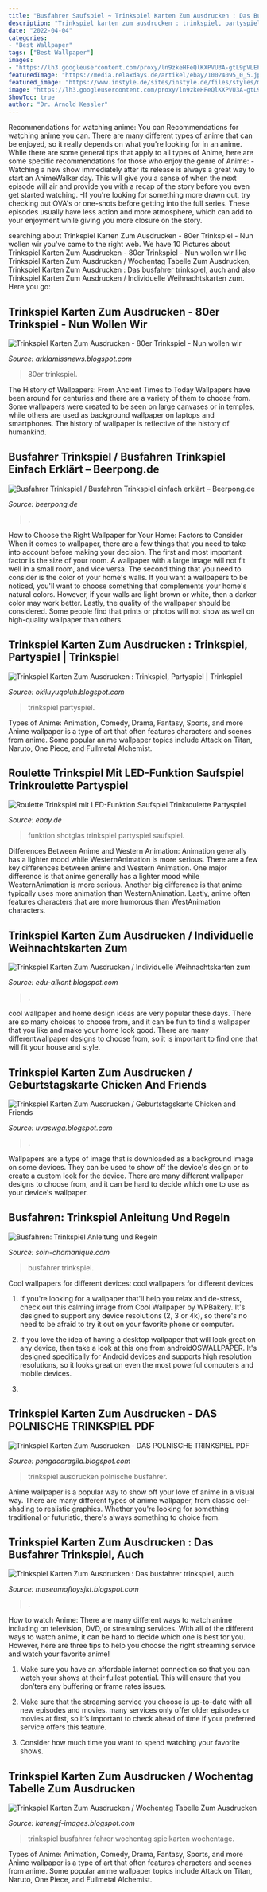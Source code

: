 ```yaml
---
title: "Busfahrer Saufspiel ~ Trinkspiel Karten Zum Ausdrucken : Das Busfahrer Trinkspiel, Auch"
description: "Trinkspiel karten zum ausdrucken : trinkspiel, partyspiel"
date: "2022-04-04"
categories:
- "Best Wallpaper"
tags: ["Best Wallpaper"]
images:
- "https://lh3.googleusercontent.com/proxy/ln9zkeHFeQlKXPVU3A-gtL9pVLEh7QvkMhELkIoryWbsHSgJyXGOb1O6R2mPFoT0ssWNGRc8VMVHfzVEJxLs5Mmg93ZmaA8kyoHNd2__Gad0dv4X0eztC7Ut-c5vqWJLcA=s0-d"
featuredImage: "https://media.relaxdays.de/artikel/ebay/10024095_0_5.jpg"
featured_image: "https://www.instyle.de/sites/instyle.de/files/styles/media_small_mobile_s/public/images/2021-04/imgpshmobilesave-11.jpg?itok=-pEi8miT"
image: "https://lh3.googleusercontent.com/proxy/ln9zkeHFeQlKXPVU3A-gtL9pVLEh7QvkMhELkIoryWbsHSgJyXGOb1O6R2mPFoT0ssWNGRc8VMVHfzVEJxLs5Mmg93ZmaA8kyoHNd2__Gad0dv4X0eztC7Ut-c5vqWJLcA=s0-d"
ShowToc: true
author: "Dr. Arnold Kessler"
---
```



Recommendations for watching anime: You can
Recommendations for watching anime you can. There are many different types of anime that can be enjoyed, so it really depends on what you're looking for in an anime. While there are some general tips that apply to all types of Anime, here are some specific recommendations for those who enjoy the genre of Anime: 
-Watching a new show immediately after its release is always a great way to start an AnimeWalker day. This will give you a sense of when the next episode will air and provide you with a recap of the story before you even get started watching. 
-If you're looking for something more drawn out, try checking out OVA's or one-shots before getting into the full series. These episodes usually have less action and more atmosphere, which can add to your enjoyment while giving you more closure on the story.

	

		
searching about Trinkspiel Karten Zum Ausdrucken - 80er Trinkspiel - Nun wollen wir you've came to the right web. We have 10 Pictures about Trinkspiel Karten Zum Ausdrucken - 80er Trinkspiel - Nun wollen wir like Trinkspiel Karten Zum Ausdrucken / Wochentag Tabelle Zum Ausdrucken, Trinkspiel Karten Zum Ausdrucken : Das busfahrer trinkspiel, auch and also Trinkspiel Karten Zum Ausdrucken / Individuelle Weihnachtskarten zum. Here you go:
		
    
## Trinkspiel Karten Zum Ausdrucken - 80er Trinkspiel - Nun Wollen Wir

<img loading=lazy src="https://lh5.googleusercontent.com/proxy/ZtIu9bpovjhuVMDRibl-u7K-FfEZHP9Oh25iiHPDIghavbayHxwW2GgQ_kUG1JqKgOONyfRLVFSe6BMgZDZ9Pb2besBG8fGGnB0mvU8IujD1Jc2kAGDz2iOVpMJ85d0cd56snTHDx1peRh2AuNjobAJSChfB0sMqCCrEy-xUtbwWCIc0MlNDAgrTonfEvmzjeK3UkTCwcJWF0Ssi2mNeTgkvwh3aI7JK0i-IzfyqdP-Qow4C=w1200-h630-p-k-no-nu" onerror="this.onerror=null;this.src='https://tse4.mm.bing.net/th?id=OIP.c64XWR0Rk0G6iSlIcW-9ywHaD4&amp;pid=15.1';" alt="Trinkspiel Karten Zum Ausdrucken - 80er Trinkspiel - Nun wollen wir">

_Source: arklamissnews.blogspot.com_

>80er trinkspiel. 

	

The History of Wallpapers: From Ancient Times to Today
Wallpapers have been around for centuries and there are a variety of them to choose from. Some wallpapers were created to be seen on large canvases or in temples, while others are used as background wallpaper on laptops and smartphones. The history of wallpaper is reflective of the history of humankind.

    
## Busfahrer Trinkspiel / Busfahren Trinkspiel Einfach Erklärt – Beerpong.de

<img loading=lazy src="https://cdn.shopify.com/s/files/1/0001/9064/4262/files/Ueber_diese_Raute_muss_der_Bus_fahren.jpg?v=1598454963" onerror="this.onerror=null;this.src='https://tse2.mm.bing.net/th?id=OIP.n7q3bSSjhKm_dA59cLEQvAHaFj&amp;pid=15.1';" alt="Busfahrer Trinkspiel / Busfahren Trinkspiel einfach erklärt – Beerpong.de">

_Source: beerpong.de_

>. 

	

How to Choose the Right Wallpaper for Your Home: Factors to Consider
When it comes to wallpaper, there are a few things that you need to take into account before making your decision. The first and most important factor is the size of your room. A wallpaper with a large image will not fit well in a small room, and vice versa. 
The second thing that you need to consider is the color of your home's walls. If you want a wallpapers to be noticed, you'll want to choose something that complements your home's natural colors. However, if your walls are light brown or white, then a darker color may work better. 
Lastly, the quality of the wallpaper should be considered. Some people find that prints or photos will not show as well on high-quality wallpaper than others.

    
## Trinkspiel Karten Zum Ausdrucken : Trinkspiel, Partyspiel | Trinkspiel

<img loading=lazy src="https://lh3.googleusercontent.com/proxy/QgmIe6947p2NoVEwQ7Cqfc6D4iUGNqyJOqRUY3EEnjA8Ttx_rBkFXUOwHyHHS3xRF8cVGzd4Scdj3wUjsmhwTTZeXjVIDCdQKwh_opJxfaOdt0p4Awy1RQRkv6WcMLIXWauE3KMi7VvyIeSd9bpEeUS7m6KsxZfDkLXdrH5jbjmNzbbB6JM=w1200-h630-p-k-no-nu" onerror="this.onerror=null;this.src='https://tse1.mm.bing.net/th?id=OIP.URHPyLsM86gLsF15qVvlsAHaD4&amp;pid=15.1';" alt="Trinkspiel Karten Zum Ausdrucken : Trinkspiel, Partyspiel | Trinkspiel">

_Source: okiluyuqoluh.blogspot.com_

>trinkspiel partyspiel. 

	

Types of Anime: Animation, Comedy, Drama, Fantasy, Sports, and more
Anime wallpaper is a type of art that often features characters and scenes from anime. Some popular anime wallpaper topics include Attack on Titan, Naruto, One Piece, and Fullmetal Alchemist.

    
## Roulette Trinkspiel Mit LED-Funktion Saufspiel Trinkroulette Partyspiel

<img loading=lazy src="https://media.relaxdays.de/artikel/ebay/10024095_0_5.jpg" onerror="this.onerror=null;this.src='https://tse2.mm.bing.net/th?id=OIP.g8G9NHb_EFd8C-ZPYzphTAHaHa&amp;pid=15.1';" alt="Roulette Trinkspiel mit LED-Funktion Saufspiel Trinkroulette Partyspiel">

_Source: ebay.de_

>funktion shotglas trinkspiel partyspiel saufspiel. 

	

Differences Between Anime and Western Animation: Animation generally has a lighter mood while WesternAnimation is more serious.
There are a few key differences between anime and Western Animation. One major difference is that anime generally has a lighter mood while WesternAnimation is more serious. Another big difference is that anime typically uses more animation than WesternAnimation. Lastly, anime often features characters that are more humorous than WestAnimation characters.

    
## Trinkspiel Karten Zum Ausdrucken / Individuelle Weihnachtskarten Zum

<img loading=lazy src="https://lh5.googleusercontent.com/proxy/Z6ZxVH_eJn0DzIPmQfGnP8rUFACJm7TBfLm6YU7JrrXvcJWq-8bYW0TscWmvpBQIf4rjTDnd0vjOR3SHfomBYGsTI_p27Q2U6jOumVbU0UYBmDtIKHZ37QnG2YOdvTY78YTDHquFnPodQXQS5Tal_OFgvyc-3T3j8ysTM8jL7JcX7OGzxYgcdnzcDw11By7_8jeeNBMleJh2reL3iSyyGGK-bHXgugdiF1fROfOfb9t9Sqk=w1200-h630-p-k-no-nu" onerror="this.onerror=null;this.src='https://tse2.mm.bing.net/th?id=OIP.ZeLgkRcJfhhl4H5opPsNgQHaHa&amp;pid=15.1';" alt="Trinkspiel Karten Zum Ausdrucken / Individuelle Weihnachtskarten zum">

_Source: edu-alkont.blogspot.com_

>. 

	

cool wallpaper and home design ideas are very popular these days. There are so many choices to choose from, and it can be fun to find a wallpaper that you like and make your home look good. There are many differentwallpaper designs to choose from, so it is important to find one that will fit your house and style.

    
## Trinkspiel Karten Zum Ausdrucken / Geburtstagskarte Chicken And Friends

<img loading=lazy src="https://psycatgames.com/de/magazine/party-games/kings-cup/kings-cup-regeln-zum-ausdrucken.png" onerror="this.onerror=null;this.src='https://tse2.mm.bing.net/th?id=OIP.jjG7l6nwzcrxxBx6bY2qMgHaFC&amp;pid=15.1';" alt="Trinkspiel Karten Zum Ausdrucken / Geburtstagskarte Chicken and Friends">

_Source: uvaswga.blogspot.com_

>. 

	

Wallpapers are a type of image that is downloaded as a background image on some devices. They can be used to show off the device's design or to create a custom look for the device. There are many different wallpaper designs to choose from, and it can be hard to decide which one to use as your device's wallpaper.

    
## Busfahren: Trinkspiel Anleitung Und Regeln

<img loading=lazy src="https://i.ytimg.com/vi/wk_Z3ESOIlc/maxresdefault.jpg" onerror="this.onerror=null;this.src='https://tse2.mm.bing.net/th?id=OIP.bEzwkjrc3iubwDDu7jVT7QHaEK&amp;pid=15.1';" alt="Busfahren: Trinkspiel Anleitung und Regeln">

_Source: soin-chamanique.com_

>busfahrer trinkspiel. 

	

Cool wallpapers for different devices:
cool wallpapers for different devices 

1. If you're looking for a wallpaper that'll help you relax and de-stress, check out this calming image from Cool Wallpaper by WPBakery. It's designed to support any device resolutions (2, 3 or 4k), so there's no need to be afraid to try it out on your favorite phone or computer.

2. If you love the idea of having a desktop wallpaper that will look great on any device, then take a look at this one from androidOSWALLPAPER. It's designed specifically for Android devices and supports high resolution resolutions, so it looks great on even the most powerful computers and mobile devices.

3.

    
## Trinkspiel Karten Zum Ausdrucken - DAS POLNISCHE TRINKSPIEL PDF

<img loading=lazy src="https://www.mittelbayerische.de/imgserver/_thumbnails/images/34/5594900/5594974/fb_1200x.jpg" onerror="this.onerror=null;this.src='https://tse2.mm.bing.net/th?id=OIP.dh_tpetaw3xhkzkiCDVa-gHaD4&amp;pid=15.1';" alt="Trinkspiel Karten Zum Ausdrucken - DAS POLNISCHE TRINKSPIEL PDF">

_Source: pengacaragila.blogspot.com_

>trinkspiel ausdrucken polnische busfahrer. 

	

Anime wallpaper is a popular way to show off your love of anime in a visual way. There are many different types of anime wallpaper, from classic cel-shading to realistic graphics. Whether you're looking for something traditional or futuristic, there's always something to choice from.

    
## Trinkspiel Karten Zum Ausdrucken : Das Busfahrer Trinkspiel, Auch

<img loading=lazy src="https://lh3.googleusercontent.com/proxy/ln9zkeHFeQlKXPVU3A-gtL9pVLEh7QvkMhELkIoryWbsHSgJyXGOb1O6R2mPFoT0ssWNGRc8VMVHfzVEJxLs5Mmg93ZmaA8kyoHNd2__Gad0dv4X0eztC7Ut-c5vqWJLcA=s0-d" onerror="this.onerror=null;this.src='https://tse3.mm.bing.net/th?id=OIP.H82Y_lftxFyo6AT7fOLnWwHaFQ&amp;pid=15.1';" alt="Trinkspiel Karten Zum Ausdrucken : Das busfahrer trinkspiel, auch">

_Source: museumoftoysjkt.blogspot.com_

>. 

	

How to watch Anime: There are many different ways to watch anime including on television, DVD, or streaming services.
With all of the different ways to watch anime, it can be hard to decide which one is best for you. However, here are three tips to help you choose the right streaming service and watch your favorite anime!
1. Make sure you have an affordable internet connection so that you can watch your shows at their fullest potential. This will ensure that you don’tera any buffering or frame rates issues.

2. Make sure that the streaming service you choose is up-to-date with all new episodes and movies. many services only offer older episodes or movies at first, so it’s important to check ahead of time if your preferred service offers this feature.

3. Consider how much time you want to spend watching your favorite shows.

    
## Trinkspiel Karten Zum Ausdrucken / Wochentag Tabelle Zum Ausdrucken

<img loading=lazy src="https://www.instyle.de/sites/instyle.de/files/styles/media_small_mobile_s/public/images/2021-04/imgpshmobilesave-11.jpg?itok=-pEi8miT" onerror="this.onerror=null;this.src='https://tse2.mm.bing.net/th?id=OIP.sbJ0M_qTeCMb3hd0n8pKuAHaE7&amp;pid=15.1';" alt="Trinkspiel Karten Zum Ausdrucken / Wochentag Tabelle Zum Ausdrucken">

_Source: karengf-images.blogspot.com_

>trinkspiel busfahrer fahrer wochentag spielkarten wochentage. 

	

Types of Anime: Animation, Comedy, Drama, Fantasy, Sports, and more
Anime wallpaper is a type of art that often features characters and scenes from anime. Some popular anime wallpaper topics include Attack on Titan, Naruto, One Piece, and Fullmetal Alchemist.

